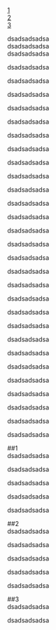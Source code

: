[1](#1)  
[2](#2)  
[3](#3)  


dsadsadsadsa  
dsadsadsadsa  
dsadsadsadsa  

dsadsadsadsa  

dsadsadsadsa  

dsadsadsadsa  

dsadsadsadsa  

dsadsadsadsa  

dsadsadsadsa  

dsadsadsadsa  

dsadsadsadsa  

dsadsadsadsa  

dsadsadsadsa  

dsadsadsadsa  

dsadsadsadsa  

dsadsadsadsa  

dsadsadsadsa  

dsadsadsadsa  

dsadsadsadsa  

dsadsadsadsa  


dsadsadsadsa  

dsadsadsadsa  

dsadsadsadsa  

dsadsadsadsa  

dsadsadsadsa  

dsadsadsadsa  

dsadsadsadsa  

dsadsadsadsa  

dsadsadsadsa  

dsadsadsadsa  

dsadsadsadsa  



##1  
dsadsadsadsa  

dsadsadsadsa  

dsadsadsadsa  

dsadsadsadsa  

dsadsadsadsa  

##2  
dsadsadsadsa  

dsadsadsadsa  

dsadsadsadsa  

dsadsadsadsa  

dsadsadsadsa  

##3  
dsadsadsadsa  

dsadsadsadsa  

